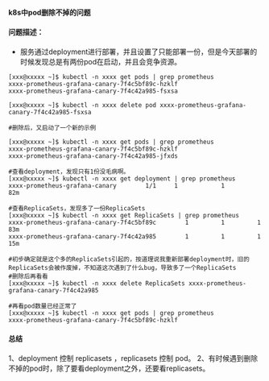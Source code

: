 #### k8s中pod删除不掉的问题

#### 问题描述：
* 服务通过deployment进行部署，并且设置了只能部署一份，但是今天部署的时候发现总是有两份pod在启动，并且会竞争资源。

```
[xxx@xxxxx ~]$ kubectl -n xxxx get pods | grep prometheus
xxxx-prometheus-grafana-canary-7f4c5bf89c-hzklf 
xxxx-prometheus-grafana-canary-7f4c42a985-fsxsa 

[xxx@xxxxx ~]$ kubectl -n xxxx delete pod xxxx-prometheus-grafana-canary-7f4c42a985-fsxsa 

#删除后，又启动了一个新的示例

[xxx@xxxxx ~]$ kubectl -n xxxx get pods | grep prometheus
xxxx-prometheus-grafana-canary-7f4c5bf89c-hzklf 
xxxx-prometheus-grafana-canary-7f4c42a985-jfxds 

#查看deployment，发现只有1份没毛病啊。
[xxx@xxxxx ~]$ kubectl -n xxxx get deployment | grep prometheus
xxxx-prometheus-grafana-canary        1/1     1            1           82m

#查看ReplicaSets，发现多了一份ReplicaSets
[xxx@xxxxx ~]$ kubectl -n xxxx get ReplicaSets | grep prometheus
xxxx-prometheus-grafana-canary-7f4c5bf89c        1         1         1       83m
xxxx-prometheus-grafana-canary-7f4c42a985        1         1         1       15m

#初步确定就是这个多的ReplicaSets引起的，按道理说我重新部署deployment时，旧的ReplicaSets会被作废掉，不知道这次遇到了什么bug，导致多了一个ReplicaSets
#删除后再看看
[xxx@xxxxx ~]$ kubectl -n xxxx delete ReplicaSets xxxx-prometheus-grafana-canary-7f4c42a985

#再看pod数量已经正常了
[xxx@xxxxx ~]$ kubectl -n xxxx get pods | grep prometheus
xxxx-prometheus-grafana-canary-7f4c5bf89c-hzklf 

```

#### 总结
1、deployment 控制 replicasets ，replicasets 控制 pod。
2、有时候遇到删除不掉的pod时，除了要看deployment之外，还要看replicasets。
